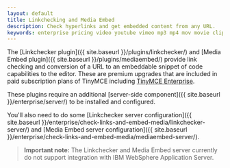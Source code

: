 ```yaml
---
layout: default
title: Linkchecking and Media Embed
description: Check hyperlinks and get embedded content from any URL.
keywords: enterprise pricing video youtube vimeo mp3 mp4 mov movie clip film link linkchecking linkchecker mediaembed media
---
```


The [Linkchecker plugin]({{ site.baseurl }}/plugins/linkchecker/) and [Media Embed plugin]({{ site.baseurl }}/plugins/mediaembed/) provide link checking and conversion of a URL to an embeddable snippet of code capabilities to the editor. These are premium upgrades that are included in paid subscription plans of TinyMCE including [TinyMCE Enterprise](http://www.tinymce.com/pricing/).

These plugins require an additional [server-side component]({{ site.baseurl }}/enterprise/server/) to be installed and configured.

You'll also need to do some [Linkchecker server configuration]({{ site.baseurl }}/enterprise/check-links-and-embed-media/linkchecker-server/) and [Media Embed server configuration]({{ site.baseurl }}/enterprise/check-links-and-embed-media/mediaembed-server/).

> **Important note:** The Linkchecker and Media Embed server currently do not support integration with IBM WebSphere Application Server.
